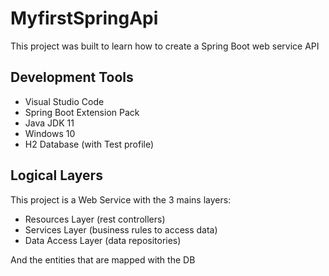 # MyfirstSpringApi

This project was built to learn how to create a Spring Boot web service API

## Development Tools

- Visual Studio Code
- Spring Boot Extension Pack
- Java JDK 11
- Windows 10
- H2 Database (with Test profile)

## Logical Layers

This project is a Web Service with the 3 mains layers:

- Resources Layer (rest controllers)
- Services Layer (business rules to access data)
- Data Access Layer (data repositories)

And the entities that are mapped with the DB
